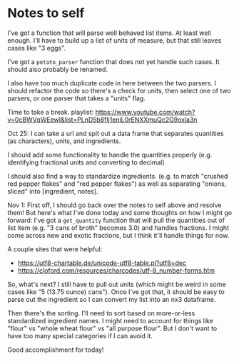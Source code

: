 # Notes to self

I've got a function that will parse well behaved list items. At least well enough. I'll have to build up a list of units of measure, but that still leaves cases like "3 eggs". 

I've got a `potato_parser` function that does not yet handle such cases. It should also probably be renamed. 

I also have too much duplicate code in here between the two parsers. I should refactor the code so there's a check for units, then select one of two parsers, or one parser that takes a "units" flag. 

Time to take a break.
playlist: https://www.youtube.com/watch?v=0cBWVqWEewI&list=PLnD5b8flj1eniL0rENXXmuQc2G9oxla3n

Oct 25:
I can take a url and spit out a data frame that separates quantities (as characters), units, and ingredients.

I should add some functionality to handle the quantities properly (e.g. identifying fractional units and converting to decimal)

I should also find a way to standardize ingredients. (e.g. to match "crushed red pepper flakes" and "red pepper flakes") as well as separating "onions, sliced" into [ingredient, notes].

Nov 1:
First off, I should go back over the notes to self above and resolve them!
But here's what I've done today and some thoughts on how I might go forward:
I've got a `get_quantity` function that will pull the quantities out of list item (e.g. "3 cans of broth" becomes 3.0) and handles fractions. I might come across new and exotic fractions, but I think it'll handle things for now. 

A couple sites that were helpful:
* https://utf8-chartable.de/unicode-utf8-table.pl?utf8=dec
* https://cloford.com/resources/charcodes/utf-8_number-forms.htm

So, what's next? I still have to pull out units (which might be weird in some cases like "5 (13.75 ounce) cans"). Once I've got that, it should be easy to parse out the ingredient so I can convert my list into an nx3 dataframe. 

Then there's the sorting. I'll need to sort based on more-or-less standardized ingredient names. I might need to account for things like "flour" vs "whole wheat flour" vs "all purpose flour". But I don't want to have too many special categories if I can avoid it.

Good accomplishment for today!
